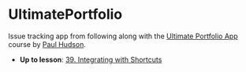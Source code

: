 # UltimatePortfolio

Issue tracking app from following along with the [Ultimate Portfolio App](https://www.hackingwithswift.com/plus/ultimate-portfolio-app) course by [Paul Hudson](https://github.com/twostraws).

- **Up to lesson**: [39. Integrating with Shortcuts](https://www.hackingwithswift.com/plus/ultimate-portfolio-app/integrating-with-shortcuts)
